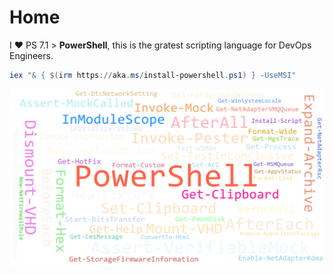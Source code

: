 # Home

I ♥ PS 7.1 > **PowerShell**, this is the gratest scripting language for DevOps Engineers.

````powershell
iex "& { $(irm https://aka.ms/install-powershell.ps1) } -UseMSI"
````

![My helpful screenshot](/assets/words.png)
